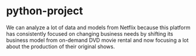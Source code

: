 # python-project
We can analyze a lot of data and models from Netflix because this platform has consistently focused on changing business needs by shifting its business model from on-demand DVD movie rental and now focusing a lot about the production of their original shows.
